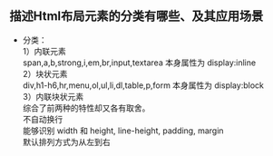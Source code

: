 ## 描述Html布局元素的分类有哪些、及其应用场景
- 分类：   
    1）内联元素   
        span,a,b,strong,i,em,br,input,textarea 本身属性为 display:inline    
    2）块状元素   
        div,h1-h6,hr,menu,ol,ul,li,dl,table,p,form 本身属性为 display:block    
    3）内联块状元素   
        综合了前两种的特性却又各有取舍。    
        不自动换行    
        能够识别 width 和 height, line-height, padding, margin   
        默认排列方式为从左到右